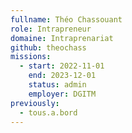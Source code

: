 ```yaml
---
fullname: Théo Chassouant
role: Intrapreneur
domaine: Intraprenariat
github: theochass
missions:
  - start: 2022-11-01
    end: 2023-12-01
    status: admin
    employer: DGITM
previously:
  - tous.a.bord
---
```


